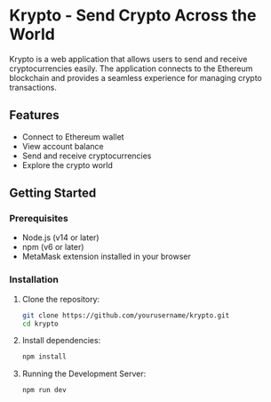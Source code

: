 # Krypto - Send Crypto Across the World

Krypto is a web application that allows users to send and receive cryptocurrencies easily. The application connects to the Ethereum blockchain and provides a seamless experience for managing crypto transactions.

## Features

- Connect to Ethereum wallet
- View account balance
- Send and receive cryptocurrencies
- Explore the crypto world

## Getting Started

### Prerequisites

- Node.js (v14 or later)
- npm (v6 or later)
- MetaMask extension installed in your browser

### Installation

1. Clone the repository:

   ```bash
   git clone https://github.com/yourusername/krypto.git
   cd krypto
   
2. Install dependencies:
   ```bash
   npm install
   
2. Running the Development Server:
   ```bash
   npm run dev
   
